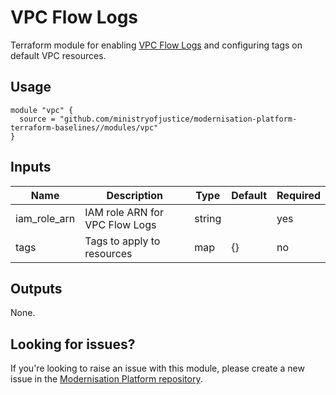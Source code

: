 # VPC Flow Logs

Terraform module for enabling [VPC Flow Logs](https://docs.aws.amazon.com/vpc/latest/userguide/flow-logs.html) and configuring tags on default VPC resources.

## Usage

```
module "vpc" {
  source = "github.com/ministryofjustice/modernisation-platform-terraform-baselines//modules/vpc"
}
```

## Inputs
| Name | Description                | Type | Default | Required |
|------|----------------------------|------|---------|----------|
| iam_role_arn | IAM role ARN for VPC Flow Logs | string | | yes |
| tags | Tags to apply to resources | map  | {}      | no       |

## Outputs
None.

## Looking for issues?
If you're looking to raise an issue with this module, please create a new issue in the [Modernisation Platform repository](https://github.com/ministryofjustice/modernisation-platform/issues).
